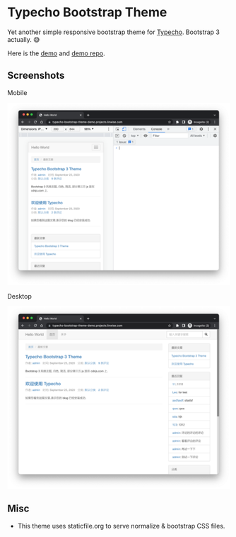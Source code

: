 # Typecho Bootstrap Theme

Yet another simple responsive bootstrap theme for [Typecho](http://typecho.org/). Bootstrap 3 actually. 😅

Here is the [demo](http://typecho-bootstrap-theme-demo.projects.linwise.com) and [demo repo](https://github.com/shrekuu/typecho-bootstrap-theme-demo).

## Screenshots

Mobile

![moble](./screenshots/mobile.png)

Desktop

![desktop](./screenshots/desktop.png)

## Misc

- This theme uses staticfile.org to serve normalize & bootstrap CSS files.

